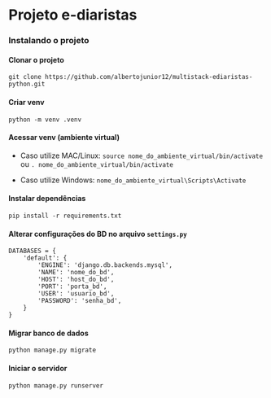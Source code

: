 # Projeto e-diaristas

### Instalando o projeto

#### Clonar o projeto
`git clone https://github.com/albertojunior12/multistack-ediaristas-python.git`

#### Criar venv
`python -m venv .venv`

#### Acessar venv (ambiente virtual)
- Caso utilize MAC/Linux:
`source nome_do_ambiente_virtual/bin/activate` ou `. nome_do_ambiente_virtual/bin/activate`

- Caso utilize Windows:
`nome_do_ambiente_virtual\Scripts\Activate`

#### Instalar dependências
`pip install -r requirements.txt`


#### Alterar configurações do BD no arquivo `settings.py`
```
DATABASES = {
    'default': {
        'ENGINE': 'django.db.backends.mysql',
        'NAME': 'nome_do_bd',
        'HOST': 'host_do_bd',
        'PORT': 'porta_bd',
        'USER': 'usuario_bd',
        'PASSWORD': 'senha_bd',
    }
}
```

#### Migrar banco de dados
`python manage.py migrate`

#### Iniciar o servidor
`python manage.py runserver`